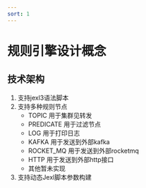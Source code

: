 ```yaml
---
sort: 1
---
```


# 规则引擎设计概念


## 技术架构

1. 支持jexl3语法脚本
2. 支持多种规则节点
   - TOPIC 用于集群见转发
   - PREDICATE 用于过滤节点
   - LOG 用于打印日志
   - KAFKA 用于发送到外部kafka
   - ROCKET_MQ 用于发送到外部rocketmq
   - HTTP 用于发送到外部http接口
   - 其他暂未实现
3. 支持动态Jexl脚本参数构建

